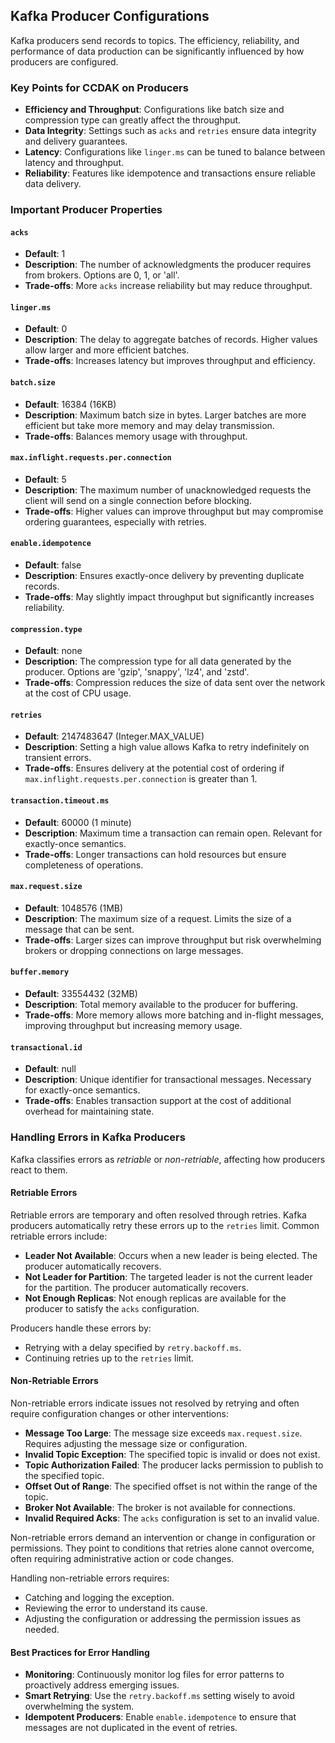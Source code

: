 ## Kafka Producer Configurations

Kafka producers send records to topics. The efficiency, reliability, and performance of data production can be significantly influenced by how producers are configured.

### Key Points for CCDAK on Producers

- **Efficiency and Throughput**: Configurations like batch size and compression type can greatly affect the throughput.
- **Data Integrity**: Settings such as `acks` and `retries` ensure data integrity and delivery guarantees.
- **Latency**: Configurations like `linger.ms` can be tuned to balance between latency and throughput.
- **Reliability**: Features like idempotence and transactions ensure reliable data delivery.

### Important Producer Properties

#### `acks`
- **Default**: 1
- **Description**: The number of acknowledgments the producer requires from brokers. Options are 0, 1, or 'all'.
- **Trade-offs**: More `acks` increase reliability but may reduce throughput.

#### `linger.ms`
- **Default**: 0
- **Description**: The delay to aggregate batches of records. Higher values allow larger and more efficient batches.
- **Trade-offs**: Increases latency but improves throughput and efficiency.

#### `batch.size`
- **Default**: 16384 (16KB)
- **Description**: Maximum batch size in bytes. Larger batches are more efficient but take more memory and may delay transmission.
- **Trade-offs**: Balances memory usage with throughput.

#### `max.inflight.requests.per.connection`
- **Default**: 5
- **Description**: The maximum number of unacknowledged requests the client will send on a single connection before blocking.
- **Trade-offs**: Higher values can improve throughput but may compromise ordering guarantees, especially with retries.

#### `enable.idempotence`
- **Default**: false
- **Description**: Ensures exactly-once delivery by preventing duplicate records.
- **Trade-offs**: May slightly impact throughput but significantly increases reliability.

#### `compression.type`
- **Default**: none
- **Description**: The compression type for all data generated by the producer. Options are 'gzip', 'snappy', 'lz4', and 'zstd'.
- **Trade-offs**: Compression reduces the size of data sent over the network at the cost of CPU usage.

#### `retries`
- **Default**: 2147483647 (Integer.MAX_VALUE)
- **Description**: Setting a high value allows Kafka to retry indefinitely on transient errors.
- **Trade-offs**: Ensures delivery at the potential cost of ordering if `max.inflight.requests.per.connection` is greater than 1.

#### `transaction.timeout.ms`
- **Default**: 60000 (1 minute)
- **Description**: Maximum time a transaction can remain open. Relevant for exactly-once semantics.
- **Trade-offs**: Longer transactions can hold resources but ensure completeness of operations.

#### `max.request.size`
- **Default**: 1048576 (1MB)
- **Description**: The maximum size of a request. Limits the size of a message that can be sent.
- **Trade-offs**: Larger sizes can improve throughput but risk overwhelming brokers or dropping connections on large messages.

#### `buffer.memory`
- **Default**: 33554432 (32MB)
- **Description**: Total memory available to the producer for buffering.
- **Trade-offs**: More memory allows more batching and in-flight messages, improving throughput but increasing memory usage.

#### `transactional.id`
- **Default**: null
- **Description**: Unique identifier for transactional messages. Necessary for exactly-once semantics.
- **Trade-offs**: Enables transaction support at the cost of additional overhead for maintaining state.

### Handling Errors in Kafka Producers

Kafka classifies errors as *retriable* or *non-retriable*, affecting how producers react to them.

#### Retriable Errors
Retriable errors are temporary and often resolved through retries. Kafka producers automatically retry these errors up to the `retries` limit. Common retriable errors include:

- **Leader Not Available**: Occurs when a new leader is being elected. The producer automatically recovers.
- **Not Leader for Partition**: The targeted leader is not the current leader for the partition. The producer automatically recovers.
- **Not Enough Replicas**: Not enough replicas are available for the producer to satisfy the `acks` configuration.

Producers handle these errors by:
- Retrying with a delay specified by `retry.backoff.ms`.
- Continuing retries up to the `retries` limit.

#### Non-Retriable Errors
Non-retriable errors indicate issues not resolved by retrying and often require configuration changes or other interventions:

- **Message Too Large**: The message size exceeds `max.request.size`. Requires adjusting the message size or configuration.
- **Invalid Topic Exception**: The specified topic is invalid or does not exist.
- **Topic Authorization Failed**: The producer lacks permission to publish to the specified topic.
- **Offset Out of Range**: The specified offset is not within the range of the topic.
- **Broker Not Available**: The broker is not available for connections.
- **Invalid Required Acks**: The `acks` configuration is set to an invalid value.

Non-retriable errors demand an intervention or change in configuration or permissions. They point to conditions that retries alone cannot overcome, often requiring administrative action or code changes.

Handling non-retriable errors requires:
- Catching and logging the exception.
- Reviewing the error to understand its cause.
- Adjusting the configuration or addressing the permission issues as needed.

#### Best Practices for Error Handling
- **Monitoring**: Continuously monitor log files for error patterns to proactively address emerging issues.
- **Smart Retrying**: Use the `retry.backoff.ms` setting wisely to avoid overwhelming the system.
- **Idempotent Producers**: Enable `enable.idempotence` to ensure that messages are not duplicated in the event of retries.
